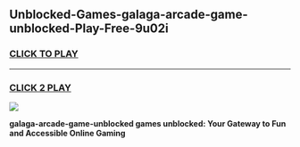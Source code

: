 
## Unblocked-Games-galaga-arcade-game-unblocked-Play-Free-9u02i
<h3>
<a href="https://premium76.site?title=galaga-arcade-game-unblocked&ref=21A">CLICK TO PLAY</a></h3>
<hr>

<h3>
<a href="https://premium76.site?title=galaga-arcade-game-unblocked&ref=21A">CLICK 2 PLAY</a>
  
</h3>

<a href="https://premium76.site?title=galaga-arcade-game-unblocked&ref=21A"><img src="https://clearcache.store/games.png"></a>


**galaga-arcade-game-unblocked games unblocked: Your Gateway to Fun and Accessible Online Gaming**

